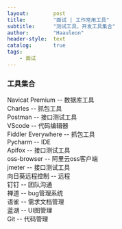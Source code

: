 ```yaml
---
layout:        post
title:         "面试 | 工作常用工具"
subtitle:      "测试工具、开发工具集合"
author:        "Haauleon"
header-style:  text
catalog:       true
tags:
    - 面试
---
```


### 工具集合
Navicat Premium -- 数据库工具      
Charles -- 抓包工具      
Postman -- 接口测试工具     
VScode -- 代码编辑器     
Fiddler Everywhere -- 抓包工具     
Pycharm -- IDE    
Apifox -- 接口测试工具    
oss-browser -- 阿里云oss客户端   
jmeter -- 接口测试工具    
向日葵远程控制 -- 远程    
钉钉 -- 团队沟通    
禅道 -- bug管理系统    
语雀 -- 需求文档管理    
蓝湖 -- UI图管理   
Git -- 代码管理    
